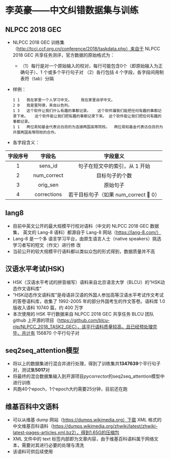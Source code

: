 # 李英豪——中文纠错数据集与训练

## NLPCC 2018 GEC

- NLPCC 2018 GEC 训练集（http://tcci.ccf.org.cn/conference/2018/taskdata.php）来自于 NLPCC 2018 GEC 共享任务测评，官方数据的原始格式为：

  - （1）每行是对一个原始输入的校对，每行可能包含0个（即原始输入为正确句子）、1 个或多个平行句子对
    （2）各行包括 4 个字段，各字段间用制表符（tab）分隔

- 样例：

  ```
  1	1	我在家里一个人学习中文。	我在家里自学中文。
  2	0	我是里阿德，来自以色列。
  1	3	这个软件让我们什么有趣的事都记录。	这个软件讓我们能把任何有趣的事都记录下來。	这个软件能让我们把有趣的事都记录下来。	这个软件能让我们把任何有趣的事都记录。
  1	1	两位易知基金代表访白目的为连接两国高等院校。	两位易知基金代表访白目的为开展两国高等院校的合作。
  ```

- 各字段含义：

| 字段序号 |   字段名    |               字段意义               |
| :------: | :---------: | :----------------------------------: |
|    1     |   sens_id   |    句子在短文中的索引，从 1 开始     |
|    2     | num_correct |            目标句子的个数            |
|    3     |  orig_sen   |               原始句子               |
|    4     | corrections | 若干目标句子（如果 num_correct  0） |



## lang8

- 目前中英文公开的最大规模平行校对语料（中文的 NLPCC 2018 GEC 数据集， 英文的 Lang-8 语料）都源自于 Lang-8 网站（https://lang-8.com/）
- Lang-8 是一个多 语言学习平台，由原生语言人士（native speakers）挑选学习者写的短文（作文）进行修 改
- 当前公开的较大规模平行语料都以类似众包的形式得到，数据质量并不高

## 汉语水平考试(HSK)

- HSK（汉语水平考试的拼音缩写）语料来自北京语言大学（BLCU）的“HSK动态作文语料库”
- “HSK动态作文语料库”是母语非汉语的外国人参加高等汉语水平考试作文考试的答卷语料库，收集了 1992-2005 年的部分外国考生的作文答卷。语料库 1.0 版收入语料 10740 篇，约 400 万字
- 本次使用的 HSK 平行数据来自 NLPCC 2018 GEC 共享任务 BLCU 团队 github 上开源的项目（https://github.com/blcu-nlp/NLPCC_2018_TASK2_GEC），该平行语料质量较高，且已经预处理完毕，共计有 156870 个平行句子对

## seq2seq_attention模型

- 将以上的数据集进行混合并进行处理，得到了训练集共**1347639**个平行句子对，测试集**5017**对
- 将最终的混合数据集输入到开源项目*pycorrector*的seq2seq_attention模型中进行训练
- 共跑40个epoch，1个epoch大约需要25分钟，目前还在跑

## 维基百科中文语料

- 可以从维基 dump 网站（https://dumps.wikimedia.org）下载 XML 格式的中文维基百科语料（https://dumps.wikimedia.org/zhwiki/latest/zhwiki-latest-pages-articles.xml.bz2），得到1.65G的压缩包
- XML 文件中的 text 标签内部即为文章内容，由于维基百科语料属于网络文本，需要对其进行必要的处理与清洗
- 该语料可供后续使用